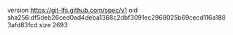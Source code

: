 version https://git-lfs.github.com/spec/v1
oid sha256:df5deb26ced0ad4deba1368c2dbf3091ec2968025b69cecd116a1883afd83fcd
size 2693
